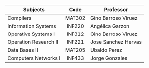 | Subjects                               |  Code  | Professor           |
| -------------------------------------- | :----: | ------------------- |
| Compilers                              | MAT302 | Gino Barroso Viruez |
| Information Systems                    | INF220 | Angélica Garzon     |
| Operative Systems I                    | INF312 | Gino Barroso Viruez |
| Operation Research II                  | INF221 | Jose Sanchez Hervas |
| Data Bases II                          | MAT205 | Ubaldo Perez        |
| Computers Networks I                   | INF433 | Jorge Gonzales      |
